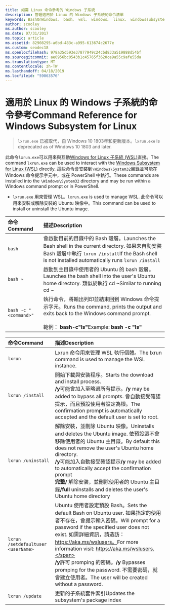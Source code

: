 ```yaml
---
title: 如需 Linux 命令參考的 Windows 子系統
description: 管理適用於 Linux 的 Windows 子系統的命令清單
keywords: BashOnWindows、 bash、 wsl、 windows、 linux、 windowssubsystem、 ubuntu 的 windows 子系統
author: scooley
ms.author: scooley
ms.date: 07/31/2017
ms.topic: article
ms.assetid: 82908295-a6bd-483c-a995-613674c2677e
ms.custom: seodec18
ms.openlocfilehash: 978a35d593e37877949c24cbd833a519888d54bf
ms.sourcegitcommit: ae0956bc0543b1c45765f3620ce9a55c9afe55da
ms.translationtype: MT
ms.contentlocale: zh-TW
ms.lasthandoff: 04/18/2019
ms.locfileid: "59063576"
---
```

# <a name="command-reference-for-windows-subsystem-for-linux"></a><span data-ttu-id="3ee57-104">適用於 Linux 的 Windows 子系統的命令參考</span><span class="sxs-lookup"><span data-stu-id="3ee57-104">Command Reference for Windows Subsystem for Linux</span></span>

> <span data-ttu-id="3ee57-105">`lxrun.exe` 已被取代，自 Windows 10 1803年和更新版本。</span><span class="sxs-lookup"><span data-stu-id="3ee57-105">`lxrun.exe` is deprecated as of Windows 10 1803 and later.</span></span>

<span data-ttu-id="3ee57-106">此命令`lxrun.exe`可以用來與互動[Windows for Linux 子系統 (WSL)](https://msdn.microsoft.com/en-us/commandline/wsl/faq#what-windows-subsystem-for-linux-wsl-)直接。</span><span class="sxs-lookup"><span data-stu-id="3ee57-106">The command `lxrun.exe` can be used to interact with the [Windows Subsystem for Linux (WSL)](https://msdn.microsoft.com/en-us/commandline/wsl/faq#what-windows-subsystem-for-linux-wsl-) directly.</span></span>  <span data-ttu-id="3ee57-107">這些命令會安裝到`\Windows\System32`目錄並可能在 Windows 命令提示字元中，或在 PowerShell 中執行。</span><span class="sxs-lookup"><span data-stu-id="3ee57-107">These commands are installed into the `\Windows\System32` directory and may be run within a Windows command prompt or in PowerShell.</span></span>

* <span data-ttu-id="3ee57-108">`lxrun.exe` 用來管理 WSL。</span><span class="sxs-lookup"><span data-stu-id="3ee57-108">`lxrun.exe` is used to manage WSL.</span></span>  <span data-ttu-id="3ee57-109">此命令可以用來安裝或解除安裝的 Ubuntu 映像中。</span><span class="sxs-lookup"><span data-stu-id="3ee57-109">This command can be used to install or uninstall the Ubuntu image.</span></span>


| <span data-ttu-id="3ee57-110">命令</span><span class="sxs-lookup"><span data-stu-id="3ee57-110">Command</span></span>                     | <span data-ttu-id="3ee57-111">描述</span><span class="sxs-lookup"><span data-stu-id="3ee57-111">Description</span></span>                     |
|:----------------------------|:---------------------------|
| `bash`                      | <span data-ttu-id="3ee57-112">會啟動目前的目錄中的 Bash 殼層。</span><span class="sxs-lookup"><span data-stu-id="3ee57-112">Launches the Bash shell in the current directory.</span></span>  <span data-ttu-id="3ee57-113">如果未自動安裝 Bash 殼層中執行 `lxrun /install`</span><span class="sxs-lookup"><span data-stu-id="3ee57-113">If the Bash shell is not installed automatically runs `lxrun /install`</span></span> |
| `bash ~`                    | <span data-ttu-id="3ee57-114">啟動到主目錄中使用者的 Ubuntu 的 bash 殼層。</span><span class="sxs-lookup"><span data-stu-id="3ee57-114">Launches the bash shell into the user's Ubuntu home directory.</span></span>  <span data-ttu-id="3ee57-115">類似於執行 cd ~</span><span class="sxs-lookup"><span data-stu-id="3ee57-115">Similar to running cd ~</span></span>            |
| `bash -c "<command>"`       | <span data-ttu-id="3ee57-116">執行命令，將輸出列印並結束回到 Windows 命令提示字元。</span><span class="sxs-lookup"><span data-stu-id="3ee57-116">Runs the command, prints the output and exits back to the Windows command prompt.</span></span> <br/> <br/> <span data-ttu-id="3ee57-117">範例： **bash-c"ls"**</span><span class="sxs-lookup"><span data-stu-id="3ee57-117">Example:  **bash -c "ls"**</span></span> |

<p>

| <span data-ttu-id="3ee57-118">命令</span><span class="sxs-lookup"><span data-stu-id="3ee57-118">Command</span></span>                     | <span data-ttu-id="3ee57-119">描述</span><span class="sxs-lookup"><span data-stu-id="3ee57-119">Description</span></span>                     |
|:----------------------------|:---------------------------|
| `lxrun`                     | <span data-ttu-id="3ee57-120">Lxrun 命令用來管理 WSL 執行個體。</span><span class="sxs-lookup"><span data-stu-id="3ee57-120">The lxrun command is used to manage the WSL instance.</span></span> |
| `lxrun /install`            | <span data-ttu-id="3ee57-121">開始下載與安裝程序。</span><span class="sxs-lookup"><span data-stu-id="3ee57-121">Starts the download and install process.</span></span> <br/> <span data-ttu-id="3ee57-122">**/y**可能會加入至略過所有提示。</span><span class="sxs-lookup"><span data-stu-id="3ee57-122">**/y** may be added to bypass all prompts.</span></span>  <span data-ttu-id="3ee57-123">會自動接受確認提示，而且預設使用者設定為根。</span><span class="sxs-lookup"><span data-stu-id="3ee57-123">The confirmation prompt is automatically accepted and the default user is set to root.</span></span>          |
| `lxrun /uninstall`          | <span data-ttu-id="3ee57-124">解除安裝，並刪除 Ubuntu 映像。</span><span class="sxs-lookup"><span data-stu-id="3ee57-124">Uninstalls and deletes the Ubuntu image.</span></span>  <span data-ttu-id="3ee57-125">依預設這不會移除使用者的 Ubuntu 主目錄。</span><span class="sxs-lookup"><span data-stu-id="3ee57-125">By default this does not remove the user's Ubuntu home directory.</span></span> <br/> <span data-ttu-id="3ee57-126">**/y**可能加入自動接受確認提示</span><span class="sxs-lookup"><span data-stu-id="3ee57-126">**/y** may be added to automatically accept the confirmation prompt</span></span> <br/><span data-ttu-id="3ee57-127">**完整/** 解除安裝，並刪除使用者的 Ubuntu 主目錄</span><span class="sxs-lookup"><span data-stu-id="3ee57-127">**/full** uninstalls and deletes the user's Ubuntu home directory</span></span>         |
| `lxrun /setdefaultuser <userName>`     | <span data-ttu-id="3ee57-128">Ubuntu 使用者設定預設 Bash。</span><span class="sxs-lookup"><span data-stu-id="3ee57-128">Sets the default Bash on Ubuntu user.</span></span> <span data-ttu-id="3ee57-129">如果指定的使用者不存在，會提示輸入密碼。</span><span class="sxs-lookup"><span data-stu-id="3ee57-129">Will prompt for a password if the specified user does not exist.</span></span>  <span data-ttu-id="3ee57-130">如需詳細資訊，請造訪： https://aka.ms/wslusers。</span><span class="sxs-lookup"><span data-stu-id="3ee57-130">For more information visit: https://aka.ms/wslusers.</span></span> <br/> <span data-ttu-id="3ee57-131">**/y**許可 promping 的密碼。</span><span class="sxs-lookup"><span data-stu-id="3ee57-131">**/y** Bypasses promping for the password.</span></span>  <span data-ttu-id="3ee57-132">不需要密碼，就會建立使用者。</span><span class="sxs-lookup"><span data-stu-id="3ee57-132">The user will be created without a password.</span></span>|
| `lxrun /update`            | <span data-ttu-id="3ee57-133">更新的子系統套件索引</span><span class="sxs-lookup"><span data-stu-id="3ee57-133">Updates the subsystem's package index</span></span>          |
